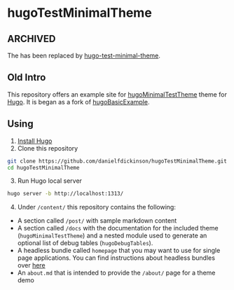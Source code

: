 # hugoTestMinimalTheme

## ARCHIVED

The has been replaced by [hugo-test-minimal-theme](https://github.com/danielfdickinson/hugo-test-minimal-theme).

## Old Intro

This repository offers an example site for [hugoMinimalTestTheme](https://hugo-minimal-test-theme-demo.wildtechgarden.ca) theme for [Hugo](https://gohugo.io/). It is began as a fork of [hugoBasicExample](https://github.com/gohugoio/hugoBasicExample).

## Using

1. [Install Hugo](https://gohugo.io/overview/installing/)
2. Clone this repository

```bash
git clone https://github.com/danielfdickinson/hugoTestMinimalTheme.git
cd hugoTestMinimalTheme
```
3. Run Hugo local server

```bash
hugo server -b http://localhost:1313/
```

4. Under `/content/` this repository contains the following:

- A section called `/post/` with sample markdown content
- A section called `/docs` with the documentation for the included theme (``hugoMinimalTestTheme``) and a nested module used to generate an optional list of debug tables (``hugoDebugTables``).
- A headless bundle called `homepage` that you may want to use for single page applications. You can find instructions about headless bundles over [here](https://gohugo.io/content-management/page-bundles/#headless-bundle)
- An `about.md` that is intended to provide the `/about/` page for a theme demo
